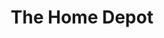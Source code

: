 ---
title: "The Home Depot"
url: /phoenix/the-home-depot-west-camelback-road-2/
shop: garden centre
---